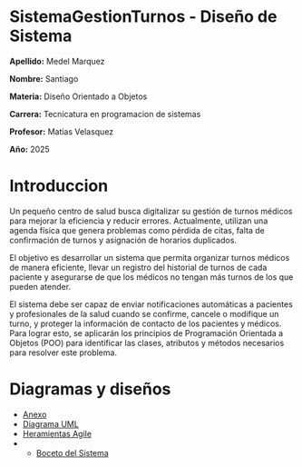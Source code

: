 # **SistemaGestionTurnos - Diseño de Sistema**

**Apellido:** Medel Marquez

**Nombre:** Santiago 

**Materia:** Diseño Orientado a Objetos

**Carrera:**  Tecnicatura en programacion de sistemas 

**Profesor:** Matias Velasquez

**Año:** 2025

# **Introduccion**

Un pequeño centro de salud busca digitalizar su gestión de turnos médicos para mejorar la eficiencia y reducir errores. Actualmente, utilizan una agenda física que genera problemas como pérdida de citas, falta de confirmación de turnos y asignación de horarios duplicados. 

El objetivo es desarrollar un sistema que permita organizar turnos médicos de manera eficiente, llevar un registro del historial de turnos de cada paciente y asegurarse de que los médicos no tengan más turnos de los que pueden atender. 

El sistema debe ser capaz de enviar notificaciones automáticas a pacientes y profesionales de la salud cuando se confirme, cancele o modifique un turno, y proteger la información de contacto de los pacientes y médicos. Para lograr esto, se aplicarán los principios de Programación Orientada a Objetos (POO) para identificar las clases, atributos y métodos necesarios para resolver este problema.

# **Diagramas y diseños**
*  [Anexo](https://github.com/santimarM/SistemaGestionTurnos/blob/main/anexos.md)
*  [Diagrama UML](https://github.com/santimarM/SistemaGestionTurnos/blob/main/diagramasUML.md)
*  [Heramientas Agile](https://github.com/santimarM/SistemaGestionTurnos/blob/main/herramientas_agile.md)
*  *  [Boceto del Sistema ]()

